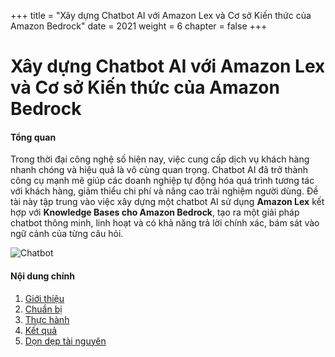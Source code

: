 +++
title = "Xây dựng Chatbot AI với Amazon Lex và Cơ sở Kiến thức của Amazon Bedrock"
date = 2021
weight = 6
chapter = false
+++

# Xây dựng Chatbot AI với Amazon Lex và Cơ sở Kiến thức của Amazon Bedrock

#### Tổng quan
Trong thời đại công nghệ số hiện nay, việc cung cấp dịch vụ khách hàng nhanh chóng và hiệu quả là vô cùng quan trọng. Chatbot AI đã trở thành công cụ mạnh mẽ giúp các doanh nghiệp tự động hóa quá trình tương tác với khách hàng, giảm thiểu chi phí và nâng cao trải nghiệm người dùng. Đề tài này tập trung vào việc xây dựng một chatbot AI sử dụng **Amazon Lex** kết hợp với **Knowledge Bases cho Amazon Bedrock**, tạo ra một giải pháp chatbot thông minh, linh hoạt và có khả năng trả lời chính xác, bám sát vào ngữ cảnh của từng câu hỏi.

![Chatbot](https://t-huy.github.io/AWS_Workshop_Chatbot/images/chatbot.png?width=90pc)

#### Nội dung chính

1. [Giới thiệu](1-introduction/)
2. [Chuẩn bị](2-preparation)
3. [Thực hành](3-practice)
4. [Kết quả](4-test-result)
5. [Dọn dẹp tài nguyên](5-clean-up-resources)